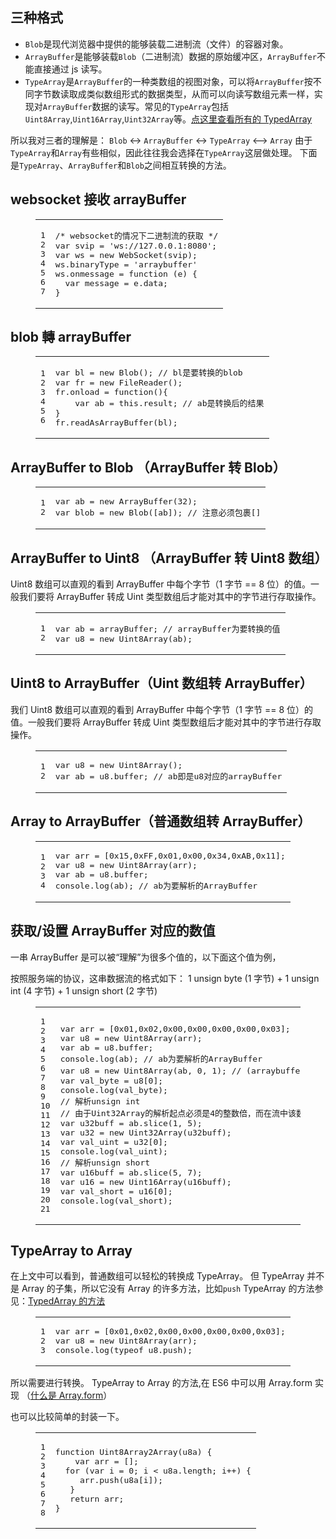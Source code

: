 ## 三种格式

- `Blob`是现代浏览器中提供的能够装载二进制流（文件）的容器对象。
- `ArrayBuffer`是能够装载`Blob`（二进制流）数据的原始缓冲区，`ArrayBuffer`不能直接通过 js 读写。
- `TypeArray`是`ArrayBuffer`的一种类数组的视图对象，可以将`ArrayBuffer`按不同字节数读取成类似数组形式的数据类型，从而可以向读写数组元素一样，实现对`ArrayBuffer`数据的读写。常见的`TypeArray`包括`Uint8Array`,`Uint16Array`,`Uint32Array`等。[点这里查看所有的 TypedArray](https://developer.mozilla.org/en-US/docs/Web/JavaScript/Reference/Global_Objects/TypedArray)

所以我对三者的理解是： `Blob` &lt;-&gt; `ArrayBuffer` &lt;-&gt; `TypeArray` &lt;—-&gt; `Array`
由于`TypeArray`和`Array`有些相似，因此往往我会选择在`TypeArray`这层做处理。
下面是`TypeArray`、`ArrayBuffer`和`Blob`之间相互转换的方法。

## [](#websocket接收arrayBuffer "websocket接收arrayBuffer")websocket 接收 arrayBuffer

<figure class="highlight js"><table><tbody><tr><td class="gutter"><pre><div class="line">1</div><div class="line">2</div><div class="line">3</div><div class="line">4</div><div class="line">5</div><div class="line">6</div><div class="line">7</div></pre></td><td class="code"><pre><div class="line"><span class="comment">/* websocket的情况下二进制流的获取 */</span></div><div class="line"><span class="keyword">var</span> svip = <span class="string">'ws://127.0.0.1:8080'</span>;</div><div class="line"><span class="keyword">var</span> ws = <span class="keyword">new</span> WebSocket(svip);</div><div class="line">ws.binaryType = <span class="string">'arraybuffer'</span></div><div class="line">ws.onmessage = <span class="function"><span class="keyword">function</span> (<span class="params">e</span>) </span>{</div><div class="line">	<span class="keyword">var</span> message = e.data;</div><div class="line">}</div></pre></td></tr></tbody></table></figure>

## [](#blob轉arrayBuffer "blob轉arrayBuffer")blob 轉 arrayBuffer

<figure class="highlight js"><table><tbody><tr><td class="gutter"><pre><div class="line">1</div><div class="line">2</div><div class="line">3</div><div class="line">4</div><div class="line">5</div><div class="line">6</div></pre></td><td class="code"><pre><div class="line"><span class="keyword">var</span> bl = <span class="keyword">new</span> Blob(); <span class="comment">// bl是要转换的blob</span></div><div class="line"><span class="keyword">var</span> fr = <span class="keyword">new</span> FileReader();</div><div class="line">fr.onload = <span class="function"><span class="keyword">function</span>(<span class="params"></span>)</span>{</div><div class="line">	<span class="keyword">var</span> ab = <span class="keyword">this</span>.result; <span class="comment">// ab是转换后的结果</span></div><div class="line">}</div><div class="line">fr.readAsArrayBuffer(bl);</div></pre></td></tr></tbody></table></figure>

## [](#ArrayBuffer-to-Blob-（ArrayBuffer转Blob） "ArrayBuffer to Blob （ArrayBuffer转Blob）")ArrayBuffer to Blob （ArrayBuffer 转 Blob）

<figure class="highlight js"><table><tbody><tr><td class="gutter"><pre><div class="line">1</div><div class="line">2</div></pre></td><td class="code"><pre><div class="line"><span class="keyword">var</span> ab = <span class="keyword">new</span> <span class="built_in">ArrayBuffer</span>(<span class="number">32</span>);</div><div class="line"><span class="keyword">var</span> blob = <span class="keyword">new</span> Blob([ab]); <span class="comment">// 注意必须包裹[]</span></div></pre></td></tr></tbody></table></figure>

## [](#ArrayBuffer-to-Uint8-（ArrayBuffer转Uint8数组） "ArrayBuffer to Uint8 （ArrayBuffer转Uint8数组）")ArrayBuffer to Uint8 （ArrayBuffer 转 Uint8 数组）

Uint8 数组可以直观的看到 ArrayBuffer 中每个字节（1 字节 == 8 位）的值。一般我们要将 ArrayBuffer 转成 Uint 类型数组后才能对其中的字节进行存取操作。

<figure class="highlight js"><table><tbody><tr><td class="gutter"><pre><div class="line">1</div><div class="line">2</div></pre></td><td class="code"><pre><div class="line"><span class="keyword">var</span> ab = arrayBuffer; <span class="comment">// arrayBuffer为要转换的值</span></div><div class="line"><span class="keyword">var</span> u8 = <span class="keyword">new</span> <span class="built_in">Uint8Array</span>(ab);</div></pre></td></tr></tbody></table></figure>

## [](#Uint8-to-ArrayBuffer（Uint数组转ArrayBuffer） "Uint8 to ArrayBuffer（Uint数组转ArrayBuffer）")Uint8 to ArrayBuffer（Uint 数组转 ArrayBuffer）

我们 Uint8 数组可以直观的看到 ArrayBuffer 中每个字节（1 字节 == 8 位）的值。一般我们要将 ArrayBuffer 转成 Uint 类型数组后才能对其中的字节进行存取操作。

<figure class="highlight js"><table><tbody><tr><td class="gutter"><pre><div class="line">1</div><div class="line">2</div></pre></td><td class="code"><pre><div class="line"><span class="keyword">var</span> u8 = <span class="keyword">new</span> <span class="built_in">Uint8Array</span>();</div><div class="line"><span class="keyword">var</span> ab = u8.buffer; <span class="comment">// ab即是u8对应的arrayBuffer</span></div></pre></td></tr></tbody></table></figure>

## [](#Array-to-ArrayBuffer（普通数组转ArrayBuffer） "Array to ArrayBuffer（普通数组转ArrayBuffer）")Array to ArrayBuffer（普通数组转 ArrayBuffer）

<figure class="highlight js"><table><tbody><tr><td class="gutter"><pre><div class="line">1</div><div class="line">2</div><div class="line">3</div><div class="line">4</div></pre></td><td class="code"><pre><div class="line"><span class="keyword">var</span> arr = [<span class="number">0x15</span>,<span class="number">0xFF</span>,<span class="number">0x01</span>,<span class="number">0x00</span>,<span class="number">0x34</span>,<span class="number">0xAB</span>,<span class="number">0x11</span>];</div><div class="line"><span class="keyword">var</span> u8 = <span class="keyword">new</span> <span class="built_in">Uint8Array</span>(arr);</div><div class="line"><span class="keyword">var</span> ab = u8.buffer;</div><div class="line"><span class="built_in">console</span>.log(ab); <span class="comment">// ab为要解析的ArrayBuffer</span></div></pre></td></tr></tbody></table></figure>

## [](#获取-设置ArrayBuffer对应的数值 "获取/设置ArrayBuffer对应的数值")获取/设置 ArrayBuffer 对应的数值

一串 ArrayBuffer 是可以被“理解”为很多个值的，以下面这个值为例，

按照服务端的协议，这串数据流的格式如下：
1 unsign byte (1 字节) + 1 unsign int (4 字节) + 1 unsign short (2 字节)

<figure class="highlight js"><table><tbody><tr><td class="gutter"><pre><div class="line">1</div><div class="line">2</div><div class="line">3</div><div class="line">4</div><div class="line">5</div><div class="line">6</div><div class="line">7</div><div class="line">8</div><div class="line">9</div><div class="line">10</div><div class="line">11</div><div class="line">12</div><div class="line">13</div><div class="line">14</div><div class="line">15</div><div class="line">16</div><div class="line">17</div><div class="line">18</div><div class="line">19</div><div class="line">20</div><div class="line">21</div></pre></td><td class="code"><pre><div class="line"><span class="keyword">var</span> arr = [<span class="number">0x01</span>,<span class="number">0x02</span>,<span class="number">0x00</span>,<span class="number">0x00</span>,<span class="number">0x00</span>,<span class="number">0x00</span>,<span class="number">0x03</span>];</div><div class="line"><span class="keyword">var</span> u8 = <span class="keyword">new</span> <span class="built_in">Uint8Array</span>(arr);</div><div class="line"><span class="keyword">var</span> ab = u8.buffer;</div><div class="line"><span class="built_in">console</span>.log(ab); <span class="comment">// ab为要解析的ArrayBuffer</span></div><div class="line"></div><div class="line"><span class="keyword">var</span> u8 = <span class="keyword">new</span> <span class="built_in">Uint8Array</span>(ab, <span class="number">0</span>, <span class="number">1</span>); <span class="comment">// (arraybuffer, 字节解析的起点, 解析的长度)</span></div><div class="line"><span class="keyword">var</span> val_byte = u8[<span class="number">0</span>];</div><div class="line"><span class="built_in">console</span>.log(val_byte);</div><div class="line"></div><div class="line"><span class="comment">// 解析unsign int</span></div><div class="line"><span class="comment">// 由于Uint32Array的解析起点必须是4的整数倍，而在流中该数据的起点是1，所以选择先“裁剪”(slice)出要解析的流片段，再用Uint32去解析该片段</span></div><div class="line"><span class="keyword">var</span> u32buff = ab.slice(<span class="number">1</span>, <span class="number">5</span>);</div><div class="line"><span class="keyword">var</span> u32 = <span class="keyword">new</span> <span class="built_in">Uint32Array</span>(u32buff);</div><div class="line"><span class="keyword">var</span> val_uint = u32[<span class="number">0</span>];</div><div class="line"><span class="built_in">console</span>.log(val_uint);</div><div class="line"></div><div class="line"><span class="comment">// 解析unsign short</span></div><div class="line"><span class="keyword">var</span> u16buff = ab.slice(<span class="number">5</span>, <span class="number">7</span>);</div><div class="line"><span class="keyword">var</span> u16 = <span class="keyword">new</span> <span class="built_in">Uint16Array</span>(u16buff);</div><div class="line"><span class="keyword">var</span> val_short = u16[<span class="number">0</span>];</div><div class="line"><span class="built_in">console</span>.log(val_short);</div></pre></td></tr></tbody></table></figure>

## [](#TypeArray-to-Array "TypeArray to Array")TypeArray to Array

在上文中可以看到，普通数组可以轻松的转换成 TypeArray。
但 TypeArray 并不是 Array 的子集，所以它没有 Array 的许多方法，比如`push`
TypeArray 的方法参见：[TypedArray 的方法](https://developer.mozilla.org/en-US/docs/Web/JavaScript/Reference/Global_Objects/TypedArray)

<figure class="highlight js"><table><tbody><tr><td class="gutter"><pre><div class="line">1</div><div class="line">2</div><div class="line">3</div></pre></td><td class="code"><pre><div class="line"><span class="keyword">var</span> arr = [<span class="number">0x01</span>,<span class="number">0x02</span>,<span class="number">0x00</span>,<span class="number">0x00</span>,<span class="number">0x00</span>,<span class="number">0x00</span>,<span class="number">0x03</span>];</div><div class="line"><span class="keyword">var</span> u8 = <span class="keyword">new</span> <span class="built_in">Uint8Array</span>(arr);</div><div class="line"><span class="built_in">console</span>.log(<span class="keyword">typeof</span> u8.push);</div></pre></td></tr></tbody></table></figure>

所以需要进行转换。
TypeArray to Array 的方法,在 ES6 中可以用 Array.form 实现 （[什么是 Array.form](https://developer.mozilla.org/en-US/docs/Web/JavaScript/Reference/Global_Objects/Array/from)）

也可以比较简单的封装一下。

<figure class="highlight js"><table><tbody><tr><td class="gutter"><pre><div class="line">1</div><div class="line">2</div><div class="line">3</div><div class="line">4</div><div class="line">5</div><div class="line">6</div><div class="line">7</div><div class="line">8</div></pre></td><td class="code"><pre><div class="line"></div><div class="line"><span class="function"><span class="keyword">function</span> <span class="title">Uint8Array2Array</span>(<span class="params">u8a</span>) </span>{</div><div class="line">	<span class="keyword">var</span> arr = [];</div><div class="line">	<span class="keyword">for</span> (<span class="keyword">var</span> i = <span class="number">0</span>; i &lt; u8a.length; i++) {</div><div class="line">		arr.push(u8a[i]);</div><div class="line">	}</div><div class="line">	<span class="keyword">return</span> arr;</div><div class="line">}</div></pre></td></tr></tbody></table></figure></div>
